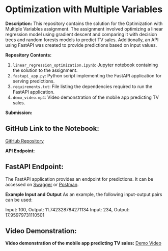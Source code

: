 # Optimization with Multiple Variables

**Description:**
This repository contains the solution for the Optimization with Multiple Variables assignment. The assignment involved optimizing a linear regression model using gradient descent and comparing it with decision trees and random forests models to predict TV sales. Additionally, an API using FastAPI was created to provide predictions based on input values.

**Repository Contents:**
1. `linear_regression_optimization.ipynb`: Jupyter notebook containing the solution to the assignment.
2. `fastapi_app.py`: Python script implementing the FastAPI application for serving predictions.
3. `requirements.txt`: File listing the dependencies required to run the FastAPI application.
4. `demo_video.mp4`: Video demonstration of the mobile app predicting TV sales.

**Submission:**
## GitHub Link to the Notebook:
[GitHub Repository](https://github.com/yourusername/optimization-with-multiple-variables)
  
**API Endpoint:**
## FastAPI Endpoint:
The FastAPI application provides an endpoint for predictions. It can be accessed on [Swagger](https://sales-predictor.onrender.com/docs#/) or [Postman](https://sales-predictor.onrender.com/predict).

**Example Input and Output**
As an example, the following input-output pairs can be used:

Input: 100, Output: 11.742328784271134
Input: 234, Output: 17.95979731110501

## Video Demonstration:
**Video demonstration of the mobile app predicting TV sales:** [Demo Video](https://yourdomain.com/demo_video.mp4)

